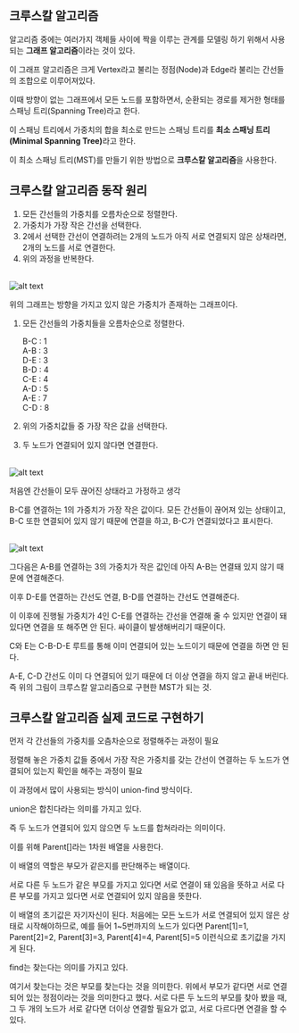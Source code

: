 ## 크루스칼 알고리즘

알고리즘 중에는 여러가지 객체들 사이에 짝을 이루는 관계를 모델링 하기 위해서 사용되는 <b>그래프 알고리즘</b>이라는 것이 있다.

이 그래프 알고리즘은 크게 Vertex라고 불리는 정점(Node)과 Edge라 불리는 간선들의 조합으로 이루어져있다.

이때 방향이 없는 그래프에서 모든 노드를 포함하면서, 순환되는 경로를 제거한 형태를 스패닝 트리(Spanning Tree)라고 한다.

이 스패닝 트리에서 가중치의 합을 최소로 만드는 스패닝 트리를 <b>최소 스패닝 트리 (Minimal Spanning Tree)</b>라고 한다.

이 최소 스패닝 트리(MST)를 만들기 위한 방법으로 <b>크루스칼 알고리즘</b>을 사용한다.

## 크루스칼 알고리즘 동작 원리

1. 모든 간선들의 가중치를 오름차순으로 정렬한다.
2. 가중치가 가장 작은 간선을 선택한다.
3. 2에서 선택한 간선이 연결하려는 2개의 노드가 아직 서로 연결되지 않은 상채라면, 2개의 노드를 서로 연결한다.
4. 위의 과정을 반복한다. <br><br>


![alt text](image-1.png)

위의 그래프는 방향을 가지고 있지 않은 가중치가 존재하는 그래프이다.

1. 모든 간선들의 가중치들을 오름차순으로 정렬한다.

    B-C : 1 <br>
    A-B : 3 <br>
    D-E : 3 <br>
    B-D : 4 <br>
    C-E : 4 <br>
    A-D : 5 <br>
    A-E : 7 <br>
    C-D : 8 <br>

2. 위의 가중치값들 중 가장 작은 값을 선택한다.
3. 두 노드가 연결되어 있지 않다면 연결한다. <br><br>
       
![alt text](image.png)

처음엔 간선들이 모두 끊어진 상태라고 가정하고 생각

B-C를 연결하는 1의 가중치가 가장 작은 값이다. 
모든 간선들이 끊어져 있는 상태이고, B-C 또한 연결되어 있지 않기 때문에 연결을 하고, B-C가 연결되었다고 표시한다. <br><br>

![alt text](image-3.png)

그다음은 A-B를 연결하는 3의 가중치가 작은 값인데 아직 A-B는 연결돼 있지 않기 때문에 연결해준다.

이후 D-E를 연결하는 간선도 연결, B-D를 연결하는 간선도 연결해준다.

이 이후에 진행될 가중치가 4인 C-E를 연결하는 간선을 연결해 줄 수 있지만 연결이 돼 있다면 연결을 또 해주면 안 된다. 싸이클이 발생해버리기 때문이다.

C와 E는 C-B-D-E 루트를 통해 이미 연결되어 있는 노드이기 때문에 연결을 하면 안 된다.

A-E, C-D 간선도 이미 다 연결되어 있기 때문에 더 이상 연결을 하지 않고 끝내 버린다. 즉 위의 그림이 크루스칼 알고리즘으로 구현한 MST가 되는 것.

## 크루스칼 알고리즘 실제 코드로 구현하기

먼저 각 간선들의 가중치를 오츰차순으로 정렬해주는 과정이 필요

정렬해 놓은 가중치 값들 중에서 가장 작은 가중치를 갖는 간선이 연결하는 두 노드가 연결되어 있는지 확인을 해주는 과정이 필요

이 과정에서 많이 사용되는 방식이 union-find 방식이다.

union은 합친다라는 의미를 가지고 있다.

즉 두 노드가 연결되어 있지 않으면 두 노드를 합쳐라라는 의미이다.

이를 위해 Parent[]라는 1차원 배열을 사용한다.

이 배열의 역할은 부모가 같은지를 판단해주는 배열이다.

서로 다른 두 노드가 같은 부모를 가지고 있다면 서로 연결이 돼 있음을 뜻하고 서로 다른 부모를 가지고 있다면 서로 연결되어 있지 않음을 뜻한다.

이 배열의 초기값은 자기자신이 된다. 처음에는 모든 노드가 서로 연결되어 있지 않은 상태로 시작해야하므로, 예를 들어 1~5번까지의 노드가 있다면 Parent[1]=1, Parent[2]=2, Parent[3]=3, Parent[4]=4, Parent[5]=5 이런식으로 초기값을 가지게 된다.

find는 찾는다는 의미를 가지고 있다.

여기서 찾는다는 것은 부모를 찾는다는 것을 의미한다. 위에서 부모가 같다면 서로 연결되어 있는 정점이라는 것을 의미한다고 했다. 서로 다른 두 노드의 부모를 찾아 봤을 때, 그 두 개의 노드가 서로 같다면 더이상 연결할 필요가 없고, 서로 다르다면 연결을 할 수 있다.


